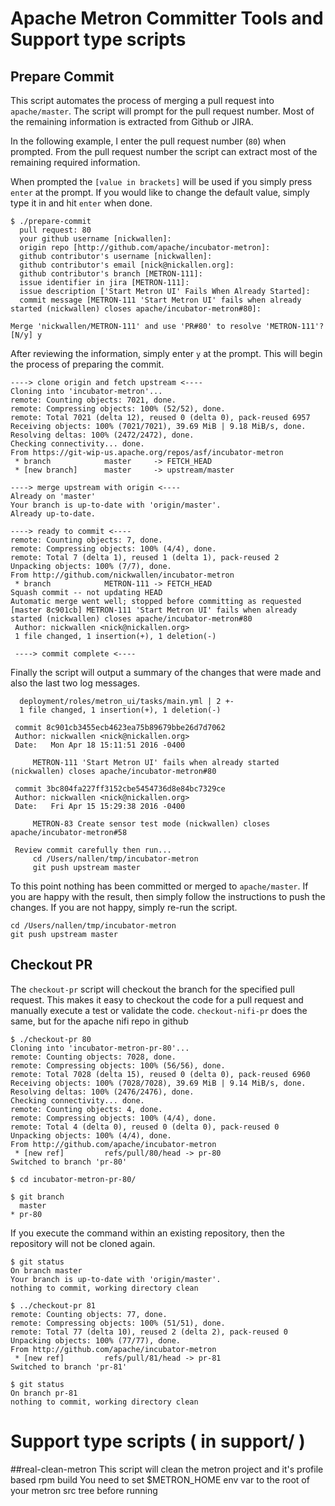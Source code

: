 # Apache Metron Committer Tools and Support type scripts

## Prepare Commit

This script automates the process of merging a pull request into `apache/master`.  The script will prompt for the pull request number.  Most of the remaining information is extracted from Github or JIRA.

In the following example, I enter the pull request number (`80`) when prompted.   From the pull request number the script can extract most of the remaining required information.

When prompted the `[value in brackets]` will be used if you simply press `enter` at the prompt.  If you would like to change the default value, simply type it in and hit `enter` when done.

```
$ ./prepare-commit
  pull request: 80
  your github username [nickwallen]:
  origin repo [http://github.com/apache/incubator-metron]:
  github contributor's username [nickwallen]:
  github contributor's email [nick@nickallen.org]:
  github contributor's branch [METRON-111]:
  issue identifier in jira [METRON-111]:
  issue description ['Start Metron UI' Fails When Already Started]:
  commit message [METRON-111 'Start Metron UI' fails when already started (nickwallen) closes apache/incubator-metron#80]:

Merge 'nickwallen/METRON-111' and use 'PR#80' to resolve 'METRON-111'? [N/y] y
```

After reviewing the information, simply enter `y` at the prompt.  This will begin the process of preparing the commit.

```
----> clone origin and fetch upstream <----
Cloning into 'incubator-metron'...
remote: Counting objects: 7021, done.
remote: Compressing objects: 100% (52/52), done.
remote: Total 7021 (delta 12), reused 0 (delta 0), pack-reused 6957
Receiving objects: 100% (7021/7021), 39.69 MiB | 9.18 MiB/s, done.
Resolving deltas: 100% (2472/2472), done.
Checking connectivity... done.
From https://git-wip-us.apache.org/repos/asf/incubator-metron
 * branch            master     -> FETCH_HEAD
 * [new branch]      master     -> upstream/master

----> merge upstream with origin <----
Already on 'master'
Your branch is up-to-date with 'origin/master'.
Already up-to-date.

----> ready to commit <----
remote: Counting objects: 7, done.
remote: Compressing objects: 100% (4/4), done.
remote: Total 7 (delta 1), reused 1 (delta 1), pack-reused 2
Unpacking objects: 100% (7/7), done.
From http://github.com/nickwallen/incubator-metron
 * branch            METRON-111 -> FETCH_HEAD
Squash commit -- not updating HEAD
Automatic merge went well; stopped before committing as requested
[master 8c901cb] METRON-111 'Start Metron UI' fails when already started (nickwallen) closes apache/incubator-metron#80
 Author: nickwallen <nick@nickallen.org>
 1 file changed, 1 insertion(+), 1 deletion(-)

 ----> commit complete <----
```

Finally the script will output a summary of the changes that were made and also the last two log messages.

```
  deployment/roles/metron_ui/tasks/main.yml | 2 +-
  1 file changed, 1 insertion(+), 1 deletion(-)

 commit 8c901cb3455ecb4623ea75b89679bbe26d7d7062
 Author: nickwallen <nick@nickallen.org>
 Date:   Mon Apr 18 15:11:51 2016 -0400

     METRON-111 'Start Metron UI' fails when already started (nickwallen) closes apache/incubator-metron#80

 commit 3bc804fa227ff3152cbe5454736d8e84bc7329ce
 Author: nickwallen <nick@nickallen.org>
 Date:   Fri Apr 15 15:29:38 2016 -0400

     METRON-83 Create sensor test mode (nickwallen) closes apache/incubator-metron#58

 Review commit carefully then run...
     cd /Users/nallen/tmp/incubator-metron
     git push upstream master
```

To this point nothing has been committed or merged to `apache/master`.  If you are happy with the result, then simply follow the instructions to push the changes.  If you are not happy, simply re-run the script.

```
cd /Users/nallen/tmp/incubator-metron
git push upstream master
```

## Checkout PR

The `checkout-pr` script will checkout the branch for the specified pull request.  This makes it easy to checkout the code for a pull request and manually execute a test or validate the code. `checkout-nifi-pr` does the same, but for the apache nifi repo in github

```
$ ./checkout-pr 80
Cloning into 'incubator-metron-pr-80'...
remote: Counting objects: 7028, done.
remote: Compressing objects: 100% (56/56), done.
remote: Total 7028 (delta 15), reused 0 (delta 0), pack-reused 6960
Receiving objects: 100% (7028/7028), 39.69 MiB | 9.14 MiB/s, done.
Resolving deltas: 100% (2476/2476), done.
Checking connectivity... done.
remote: Counting objects: 4, done.
remote: Compressing objects: 100% (4/4), done.
remote: Total 4 (delta 0), reused 0 (delta 0), pack-reused 0
Unpacking objects: 100% (4/4), done.
From http://github.com/apache/incubator-metron
 * [new ref]         refs/pull/80/head -> pr-80
Switched to branch 'pr-80'

$ cd incubator-metron-pr-80/

$ git branch
  master
* pr-80
```

If you execute the command within an existing repository, then the repository will not be cloned again.

```
$ git status
On branch master
Your branch is up-to-date with 'origin/master'.
nothing to commit, working directory clean

$ ../checkout-pr 81
remote: Counting objects: 77, done.
remote: Compressing objects: 100% (51/51), done.
remote: Total 77 (delta 10), reused 2 (delta 2), pack-reused 0
Unpacking objects: 100% (77/77), done.
From http://github.com/apache/incubator-metron
 * [new ref]         refs/pull/81/head -> pr-81
Switched to branch 'pr-81'

$ git status
On branch pr-81
nothing to commit, working directory clean
```

# Support type scripts ( in support/ )
##real-clean-metron
This script will clean the metron project and it's profile based rpm build
You need to set $METRON_HOME env var to the root of your metron src tree before
running
